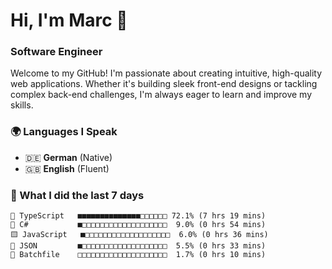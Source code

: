 # Hi, I'm Marc 👋 
### Software Engineer

Welcome to my GitHub! I'm passionate about creating intuitive, high-quality web applications. Whether it's building sleek front-end designs or tackling complex back-end challenges, I'm always eager to learn and improve my skills.  

### 🌍 Languages I Speak  
- 🇩🇪 **German** (Native)  
- 🇬🇧 **English** (Fluent)

### 🤯 What I did the last 7 days

```
🔷 TypeScript   ■■■■■■■■■■■■■■□□□□□□ 72.1% (7 hrs 19 mins)
🔷 C#           ■□□□□□□□□□□□□□□□□□□□  9.0% (0 hrs 54 mins)
🟨 JavaScript   ■□□□□□□□□□□□□□□□□□□□  6.0% (0 hrs 36 mins)
📄 JSON         ■□□□□□□□□□□□□□□□□□□□  5.5% (0 hrs 33 mins)
📄 Batchfile    □□□□□□□□□□□□□□□□□□□□  1.7% (0 hrs 10 mins)
```